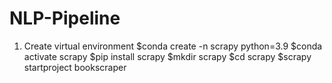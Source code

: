 # NLP-Pipeline
1. Create virtual environment
$conda create -n scrapy python=3.9
$conda activate scrapy
$pip install scrapy
$mkdir scrapy
$cd scrapy 
$scrapy startproject bookscraper